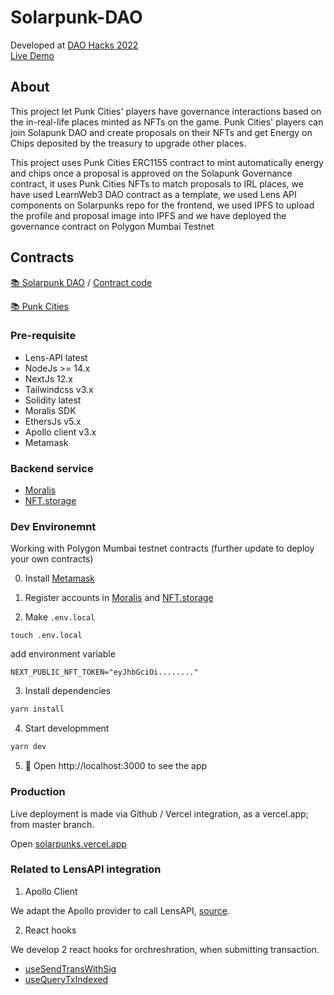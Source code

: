 # Solarpunk-DAO
Developed at [DAO Hacks 2022](https://showcase.ethglobal.com/daohacks/solarpunk-dao-y0mjq)  
[Live Demo](https://solarpunkdao.vercel.app//)

## About
This project let Punk Cities' players have governance interactions based on the in-real-life places minted as NFTs on the game. Punk Cities' players can join Solapunk DAO and create proposals on their NFTs and get Energy on Chips deposited by the treasury to upgrade other places. 

This project uses Punk Cities ERC1155 contract to mint automatically energy and chips once a proposal is approved on the Solapunk Governance contract, it uses Punk Cities NFTs to match proposals to IRL places, we have used LearnWeb3 DAO contract as a template, we used Lens API components on Solarpunks repo for the frontend, we used IPFS to upload the profile and proposal image into IPFS and we have deployed the governance contract on Polygon Mumbai Testnet  

## Contracts

[📚 Solarpunk DAO](https://mumbai.polygonscan.com/address/0x74215784157f79CFce433BaC808caE8E3195fD37) / [Contract code](https://github.com/zenbitETH/Solarpunk-DAO/blob/main/contracts/PunkCityDAO.sol)  
  
[📚 Punk Cities](https://mumbai.polygonscan.com/address/0x092BBe9022D421940B6D74799179267e5c822895)

### Pre-requisite

- Lens-API latest
- NodeJs >= 14.x
- NextJs 12.x
- Tailwindcss v3.x
- Solidity latest
- Moralis SDK
- EthersJs v5.x
- Apollo client v3.x
- Metamask

### Backend service

- [Moralis](https://moralis.io)
- [NFT.storage](https://nft.storage)


### Dev Environemnt

Working with Polygon Mumbai testnet contracts (further update to deploy your own contracts)

0. Install [Metamask](https://metamask.io)

1. Register accounts in [Moralis](https://moralis.io) and [NFT.storage](https://nft.storage)

2. Make `.env.local`

```shell
touch .env.local
```

add environment variable

```text
NEXT_PUBLIC_NFT_TOKEN="eyJhbGciOi........"
```

3. Install dependencies

```bash
yarn install
```

4. Start developmment

```bash
yarn dev
```

5. 📱 Open http://localhost:3000 to see the app

### Production

Live deployment is made via Github / Vercel integration, as a vercel.app; from master branch.

Open [solarpunks.vercel.app](https://solarpunks.vercel.app)


### Related to LensAPI integration

1. Apollo Client

We adapt the Apollo provider to call LensAPI, [source](https://github.com/rtang03/solarpunks/blob/master/lib/apolloClient.js).

2. React hooks

We develop 2 react hooks for orchreshration, when submitting transaction.

- [useSendTransWithSig](https://github.com/rtang03/solarpunks/blob/master/hooks/useSendTransWithSig.js)
- [useQueryTxIndexed](https://github.com/rtang03/solarpunks/blob/master/hooks/useQueryTxIndexed.js)

